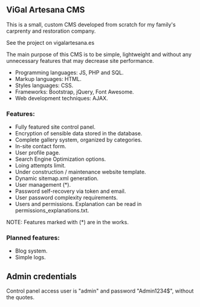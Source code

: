 ## ViGal Artesana CMS
This is a small, custom CMS developed from scratch for my family's carprenty and restoration company.

See the project on vigalartesana.es

The main purpose of this CMS is to be simple, lightweight and without any unnecessary features that may decrease site performance.

- Programming languages: JS, PHP and SQL.
- Markup languages: HTML.
- Styles languages: CSS.
- Frameworks: Bootstrap, jQuery, Font Awesome.
- Web development techniques: AJAX.

### Features:
- Fully featured site control panel.
- Encryption of sensible data stored in the database.
- Complete gallery system, organized by categories.
- In-site contact form.
- User profile page.
- Search Engine Optimization options.
- Loing attempts limit.
- Under construction / maintenance website template.
- Dynamic sitemap.xml generation.
- User management (*).
- Password self-recovery via token and email.
- User password complexity requirements.
- Users and permissions. Explanation can be read in permissions_explanations.txt.

NOTE: Features marked with (*) are in the works.

### Planned features:
- Blog system.
- Simple logs.

## Admin credentials

Control panel access user is "admin" and password "Admin1234$", without the quotes.